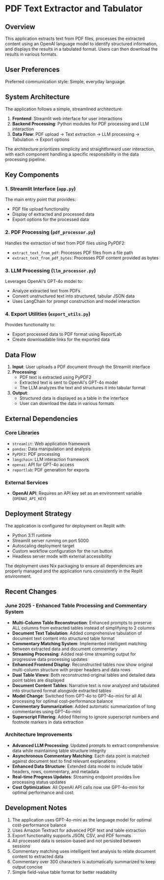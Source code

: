 # PDF Text Extractor and Tabulator

## Overview

This application extracts text from PDF files, processes the extracted content using an OpenAI language model to identify structured information, and displays the results in a tabulated format. Users can then download the results in various formats.

## User Preferences

Preferred communication style: Simple, everyday language.

## System Architecture

The application follows a simple, streamlined architecture:

1. **Frontend**: Streamlit web interface for user interactions
2. **Backend Processing**: Python modules for PDF processing and LLM interaction 
3. **Data Flow**: PDF upload → Text extraction → LLM processing → Tabulation → Export options

The architecture prioritizes simplicity and straightforward user interaction, with each component handling a specific responsibility in the data processing pipeline.

## Key Components

### 1. Streamlit Interface (`app.py`)
The main entry point that provides:
- PDF file upload functionality
- Display of extracted and processed data
- Export options for the processed data

### 2. PDF Processing (`pdf_processor.py`)
Handles the extraction of text from PDF files using PyPDF2:
- `extract_text_from_pdf`: Processes PDF files from a file path
- `extract_text_from_pdf_bytes`: Processes PDF content provided as bytes

### 3. LLM Processing (`llm_processor.py`)
Leverages OpenAI's GPT-4o model to:
- Analyze extracted text from PDFs
- Convert unstructured text into structured, tabular JSON data
- Uses LangChain for prompt construction and model interaction

### 4. Export Utilities (`export_utils.py`)
Provides functionality to:
- Export processed data to PDF format using ReportLab
- Create downloadable links for the exported data

## Data Flow

1. **Input**: User uploads a PDF document through the Streamlit interface
2. **Processing**:
   - PDF text is extracted using PyPDF2
   - Extracted text is sent to OpenAI's GPT-4o model
   - The LLM analyzes the text and structures it into tabular format
3. **Output**:
   - Structured data is displayed as a table in the interface
   - User can download the data in various formats

## External Dependencies

### Core Libraries
- `streamlit`: Web application framework
- `pandas`: Data manipulation and analysis
- `PyPDF2`: PDF processing
- `langchain`: LLM interaction framework
- `openai`: API for GPT-4o access
- `reportlab`: PDF generation for exports

### External Services
- **OpenAI API**: Requires an API key set as an environment variable (`OPENAI_API_KEY`)

## Deployment Strategy

The application is configured for deployment on Replit with:
- Python 3.11 runtime
- Streamlit server running on port 5000
- Autoscaling deployment target
- Custom workflow configuration for the run button
- Headless server mode with external accessibility

The deployment uses Nix packaging to ensure all dependencies are properly managed and the application runs consistently in the Replit environment.

## Recent Changes

### June 2025 - Enhanced Table Processing and Commentary System
- **Multi-Column Table Reconstruction**: Enhanced prompts to preserve ALL columns from extracted tables instead of simplifying to 2 columns
- **Document Text Tabulation**: Added comprehensive tabulation of document text content into structured table format
- **Commentary Matching System**: Implemented intelligent matching between extracted data and document commentary
- **Streaming Processing**: Added real-time streaming output for progressive data processing updates
- **Enhanced Frontend Display**: Reconstructed tables now show original multi-column structure with proper headers and data rows
- **Dual Table Views**: Both reconstructed original tables and detailed data point tables are displayed
- **Document Content Tables**: Narrative text is now analyzed and tabulated into structured format alongside extracted tables
- **Model Change**: Switched from GPT-4o to GPT-4o-mini for all AI processing for optimal cost-performance balance
- **Commentary Summarization**: Added automatic summarization of long commentaries using GPT-4o-mini
- **Superscript Filtering**: Added filtering to ignore superscript numbers and footnote markers in data extraction

### Architecture Improvements
- **Advanced LLM Processing**: Updated prompts to extract comprehensive data while maintaining table structure integrity
- **Asynchronous Commentary Matching**: Each data point is matched against document text to find relevant explanations
- **Enhanced Data Structure**: Extended data model to include table headers, rows, commentary, and metadata
- **Real-time Progress Updates**: Streaming endpoint provides live processing status updates
- **Cost Optimization**: All OpenAI API calls now use GPT-4o-mini for optimal performance and cost

## Development Notes

1. The application uses GPT-4o-mini as the language model for optimal cost-performance balance
2. Uses Amazon Textract for advanced PDF text and table extraction
3. Export functionality supports JSON, CSV, and PDF formats
4. All processed data is session-based and not persisted between sessions
5. Commentary matching uses intelligent text analysis to relate document content to extracted data
6. Commentary over 300 characters is automatically summarized to keep output concise
7. Simple field-value table format for better readability